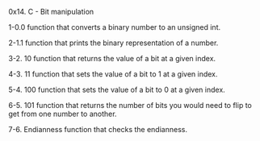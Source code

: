 
0x14. C - Bit manipulation

1-0.0
function that converts a binary number to an unsigned int.

2-1.1
function that prints the binary representation of a number.

3-2. 10
function that returns the value of a bit at a given index.

4-3. 11
function that sets the value of a bit to 1 at a given index.

5-4. 100
function that sets the value of a bit to 0 at a given index.

6-5. 101
function that returns the number of bits you would need to flip to get from one number to another.

7-6. Endianness
function that checks the endianness.
